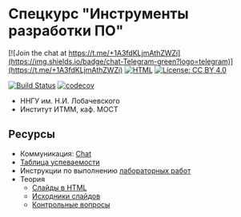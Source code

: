 # Спецкурс "Инструменты разработки ПО"

[![Join the chat at https://t.me/+1A3fdKLjmAthZWZi](https://img.shields.io/badge/chat-Telegram-green?logo=telegram)](https://t.me/+1A3fdKLjmAthZWZi)
[![HTML][html-badge]][html]
[![License: CC BY 4.0](https://img.shields.io/badge/License-CC%20BY%204.0-lightgrey.svg)](https://creativecommons.org/licenses/by/4.0/)

<!-- Instead of Travis (Linux) and Appveyor (Windows) we will use GitHub Actions -->
<!-- [![Build Status](https://travis-ci.org/UNN-ITMM-Software/devtools-course-practice.svg?branch=master)](https://travis-ci.org/UNN-ITMM-Software/devtools-course-practice) -->
<!-- [![Build status](https://ci.appveyor.com/api/projects/status/dd89jfby02tn85p4?svg=true)](https://ci.appveyor.com/project/kirill-kornyakov/devtools-course-practice) -->
[![Build Status](https://github.com/UNN-ITMM-Software/devtools-course-practice/workflows/CI/badge.svg?branch=main)](https://github.com/UNN-ITMM-Software/devtools-course-practice/actions?query=branch%3Amain)
[![codecov](https://codecov.io/gh/UNN-ITMM-Software/devtools-course-practice/branch/main/graph/badge.svg)](https://codecov.io/gh/UNN-ITMM-Software/devtools-course-practice)

 - ННГУ им. Н.И. Лобачевского
 - Институт ИТММ, каф. МОСТ

## Ресурсы

 - Коммуникация: [Chat][chat]
 - [Таблица успеваемости][hall-of-fame]
 - Инструкции по выполнению [лабораторных работ][labs]
 - Теория
   - [Слайды в HTML][html]
   - [Исходники слайдов][theory]
   - [Контрольные вопросы][control-questions]

<!-- LINKS -->

[chat]:              https://t.me/+1A3fdKLjmAthZWZi
[hall-of-fame]:      https://docs.google.com/spreadsheets/d/11dxBeegDOpkStVuHZJgpatZV4HqxIkdf6H4gnRpclSM/edit?usp=sharing
[labs]:              https://github.com/UNN-ITMM-Software/devtools-course-practice/tree/main/lab-guide
[control-questions]: https://github.com/UNN-ITMM-Software/devtools-course-theory/blob/master/slides/control-questions.md
[theory]:            https://github.com/UNN-ITMM-Software/devtools-course-theory
[html]:              http://unn-itmm-software.github.io/devtools-course-theory/
[html-badge]:        https://img.shields.io/badge/slides-html-blue.svg
[cdash]:             http://my.cdash.org/index.php?project=devtools-course-practice
